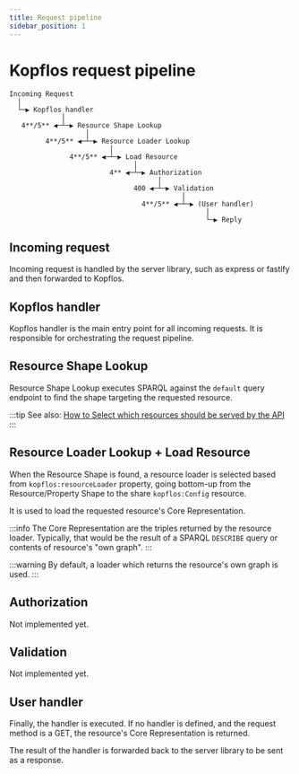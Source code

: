 ```yaml
---
title: Request pipeline
sidebar_position: 1
---
```


# Kopflos request pipeline

```
Incoming Request
  │
  └─▶ Kopflos handler
             │
   4**/5** ◀─┴─▶ Resource Shape Lookup
                   │
         4**/5** ◀─┴─▶ Resource Loader Lookup
                         │
               4**/5** ◀─┴─▶ Load Resource
                               │
                         4** ◀─┴─▶ Authorization
                                     │
                               400 ◀─┴─▶ Validation
                                           │
                                 4**/5** ◀─┴─▶ (User handler)
                                                 │
                                                 └─▶ Reply
```

## Incoming request

Incoming request is handled by the server library, such as express or fastify and then forwarded to Kopflos.

## Kopflos handler

Kopflos handler is the main entry point for all incoming requests. It is responsible for orchestrating the request pipeline.

## Resource Shape Lookup

Resource Shape Lookup executes SPARQL against the `default` query endpoint to find the shape targeting the requested resource.

:::tip
See also: [How to Select which resources should be served by the API](../how-to/resource-shape.md)
:::

## Resource Loader Lookup + Load Resource

When the Resource Shape is found, a resource loader is selected based from `kopflos:resourceLoader` property, going bottom-up from the Resource/Property Shape to the share `kopflos:Config` resource.

It is used to load the requested resource's Core Representation.

:::info
The Core Representation are the triples returned by the resource loader. Typically, that would be the result of a SPARQL `DESCRIBE` query or contents of resource's "own graph".
:::

:::warning
By default, a loader which returns the resource's own graph is used.
:::

## Authorization

Not implemented yet.

## Validation

Not implemented yet.

## User handler

Finally, the handler is executed. If no handler is defined, and the request method is a GET, the resource's Core Representation is returned.

The result of the handler is forwarded back to the server library to be sent as a response.
